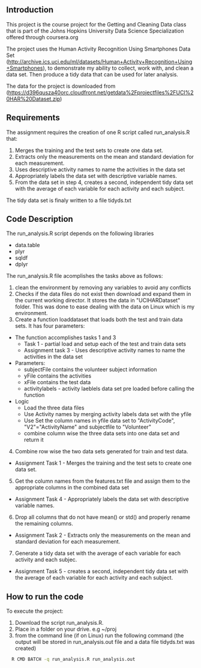 ## Introduction
This project is the course project for the Getting and Cleaning Data class that is part of the Johns Hopkins University Data Science Specialization offered through coursera.org

The project uses the Human Activity Recognition Using Smartphones Data Set (http://archive.ics.uci.edu/ml/datasets/Human+Activity+Recognition+Using+Smartphones), to demonstrate my ability to collect, work with, and clean a data set. Then produce a tidy data that can be used for later analysis.

The data for the project is downloaded from 
(https://d396qusza40orc.cloudfront.net/getdata%2Fprojectfiles%2FUCI%20HAR%20Dataset.zip)

## Requirements
The assignment requires the creation of one R script called run_analysis.R that:

1. Merges the training and the test sets to create one data set.
2. Extracts only the measurements on the mean and standard deviation for each measurement. 
3. Uses descriptive activity names to name the activities in the data set
4. Appropriately labels the data set with descriptive variable names. 
5. From the data set in step 4, creates a second, independent tidy data set with the average of each variable for each activity and each subject.

The tidy data set is finaly written to a file tidyds.txt

## Code Description
The run_analysis.R script depends on the following libraries
* data.table
* plyr
* sqldf
* dplyr


The run_analysis.R file acomplishes the tasks above as follows:
1. clean the environment by removing any variables to avoid any conflicts
2. Checks if the data files do not exist then download and expand them in the current working director. It stores the data in "UCIHARDataset" folder. This was done to ease dealing with the data on Linux which is my environment.
3. Create a function loaddataset that loads both the test and train data sets. It has four parameters:
  * The function accomplishes tasks 1 and 3
    + Task 1 - partial load and setup each of the test and train data sets
    + Assignment task 3 - Uses descriptive activity names to name the activities in the data set 
  * Parameters:
    + subjectFile  contains the volunteer subject information
    + yFile contains the activities
    + xFile contains the test data
    + activitylabels - activity laeblels data set pre loaded before calling the function 
  * Logic
    + Load the three data files
    + Use Activity names by merging activity labels data set with the yfile
    + Use Set the column names in yfile data set to "ActivityCode", "V2"="ActivityName" and subjectfile to "Volunteer"
    + combine column wise the three data sets into one data set and return it
4. Combine row wise the two data sets generated for train and test data.
  + Assignment Task 1 - Merges the training and the test sets to create one data set.
5. Get the column names from the features.txt file and assign them to the appropriate columns in the combined data set
  + Assignment Task 4 - Appropriately labels the data set with descriptive variable names. 
6. Drop all columns that do not have mean() or std() and properly rename the remaining columns.
  + Assignment Task 2 - Extracts only the measurements on the mean and standard deviation for each measurement. 
7. Generate a tidy data set with the average of each variable for each activity and each subjec.
  + Assignment Task 5 -  creates a second, independent tidy data set with the average of each variable for each activity and each subject.

## How to run the code
To execute the project:

1. Download the script run_analysis.R.
2. Place in a folder on your drive. e.g ~/proj
3. from the command line (if on Linux) run the following command (the output will be stored in run_analysis.out file and a data file tidyds.txt was created)
```bash
  R CMD BATCH -q run_analysis.R run_analysis.out
```